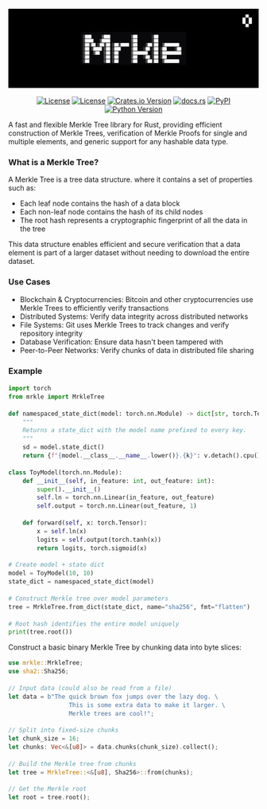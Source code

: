 <p align="center">
  <picture>
    <img alt="mrkle" src="https://raw.githubusercontent.com/LVivona/mrkle/refs/heads/main/.github/assets/banner.png" style="max-width: 100%;">
  </picture>
</p>
<p align="center">
  <a href="https://github.com/LVivona/mrkle/blob/main/LICENSE-APACHE.md"><img src="https://img.shields.io/badge/license-APACHE_2.0-blue.svg" alt="License"></a>
  <a href="https://github.com/LVivona/mrkle/blob/main/LICENSE-MIT.md"><img src="https://img.shields.io/badge/license-MIT-blue.svg" alt="License"></a>
  <a href="https://crates.io/crates/mrkle"><img alt="Crates.io Version" src="https://img.shields.io/crates/v/mrkle"></a>
  <a href="https://docs.rs/mrkle"><img alt="docs.rs" src="https://img.shields.io/badge/rust-docs.rs-lightgray?logo=rust&logoColor=orange"></a>
  <a href="https://pypi.org/project/mrkle/"><img alt="PyPI" src="https://img.shields.io/pypi/v/mrkle"></a>
  <a href="https://pypi.org/project/mrkle/"><img alt="Python Version" src="https://img.shields.io/pypi/pyversions/mrkle?logo=python"></a>
</p>


A fast and flexible Merkle Tree library for Rust, providing efficient construction of Merkle Trees, verification of Merkle Proofs for single and multiple elements, and generic support for any hashable data type.

### What is a Merkle Tree?
A Merkle Tree is a tree data structure. where it contains a set of properties such as:

- Each leaf node contains the hash of a data block
- Each non-leaf node contains the hash of its child nodes
- The root hash represents a cryptographic fingerprint of all the data in the tree

This data structure enables efficient and secure verification that a data element is part of a larger dataset without needing to download the entire dataset.

### Use Cases

* Blockchain & Cryptocurrencies: Bitcoin and other cryptocurrencies use Merkle Trees to efficiently verify transactions
* Distributed Systems: Verify data integrity across distributed networks
* File Systems: Git uses Merkle Trees to track changes and verify repository integrity
* Database Verification: Ensure data hasn't been tampered with
* Peer-to-Peer Networks: Verify chunks of data in distributed file sharing


### Example

```python
import torch
from mrkle import MrkleTree

def namespaced_state_dict(model: torch.nn.Module) -> dict[str, torch.Tensor]:
    """
    Returns a state_dict with the model name prefixed to every key.
    """
    sd = model.state_dict()
    return {f"{model.__class__.__name__.lower()}.{k}": v.detach().cpu().numpy() for k, v in sd.items()}

class ToyModel(torch.nn.Module):
    def __init__(self, in_feature: int, out_feature: int):
        super().__init__()
        self.ln = torch.nn.Linear(in_feature, out_feature)
        self.output = torch.nn.Linear(out_feature, 1)

    def forward(self, x: torch.Tensor):
        x = self.ln(x)
        logits = self.output(torch.tanh(x))
        return logits, torch.sigmoid(x)

# Create model + state dict
model = ToyModel(10, 10)
state_dict = namespaced_state_dict(model)

# Construct Merkle tree over model parameters
tree = MrkleTree.from_dict(state_dict, name="sha256", fmt="flatten")

# Root hash identifies the entire model uniquely
print(tree.root())
```

Construct a basic binary Merkle Tree by chunking data into byte slices:

```rust
use mrkle::MrkleTree;
use sha2::Sha256;

// Input data (could also be read from a file)
let data = b"The quick brown fox jumps over the lazy dog. \
                 This is some extra data to make it larger. \
                 Merkle trees are cool!";

// Split into fixed-size chunks
let chunk_size = 16;
let chunks: Vec<&[u8]> = data.chunks(chunk_size).collect();

// Build the Merkle tree from chunks
let tree = MrkleTree::<&[u8], Sha256>::from(chunks);

// Get the Merkle root
let root = tree.root();
```
